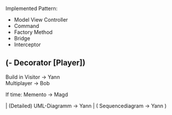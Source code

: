 Implemented Pattern:
  - Model View Controller
  - Command
  - Factory Method
  - Bridge 
  - Interceptor
  
  (- Decorator [Player])
-----------------------------------------------------------------------

Build in Visitor -> Yann    
Multiplayer -> Bob

If time: Memento -> Magd

 | (Detailed) UML-Diagramm -> Yann |
( Sequencediagram -> Yann )
